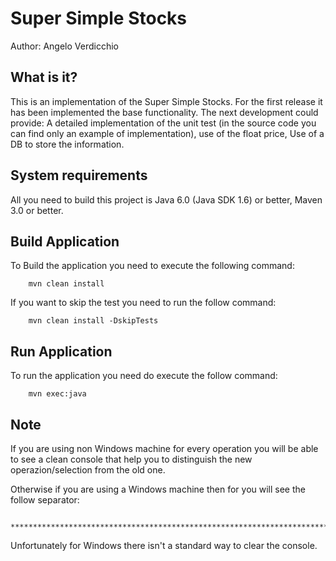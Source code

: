 Super Simple Stocks
==============================================================================================

Author: Angelo Verdicchio


What is it?
-----------

This is an implementation of the Super Simple Stocks. For the first release it has been implemented the base functionality.
The next development could provide:
 A detailed implementation  of the unit test (in the source code you can find only an example of implementation), use of the float price, Use of a DB to store the information.


System requirements
-------------------

All you need to build this project is Java 6.0 (Java SDK 1.6) or better, Maven 3.0 or better.


Build Application
-------------------------
To Build the application you need to execute the following command:

        mvn clean install

If you want to skip the test you need to run the follow command:

        mvn clean install -DskipTests


Run  Application
-------------------------

To run the application you need do execute the follow command:

        mvn exec:java

Note
-------------------------

If you are using non Windows machine for every operation you will be able to see a clean console that help you to distinguish the new operazion/selection from the old one.

Otherwise if you are using a Windows machine then for you will see the follow separator:


       ************************************************************************************************************************************

Unfortunately for Windows there isn't a standard way to clear the console.
